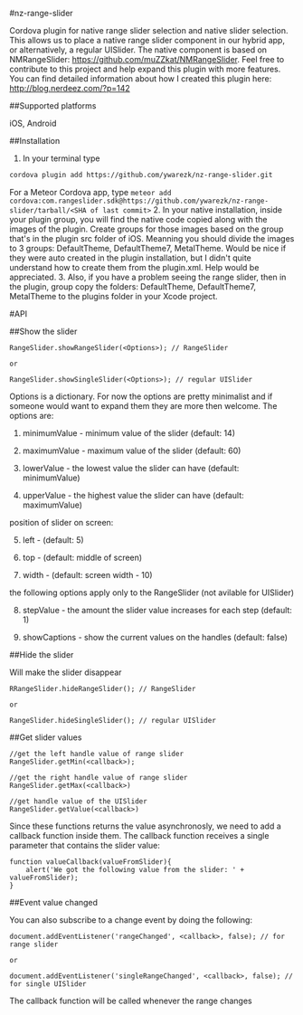 
#nz-range-slider



Cordova plugin for native range slider selection and native slider selection.
This allows us to place a native range slider component in our hybrid app, or alternatively, a regular UISlider. 
The native component is based on NMRangeSlider: https://github.com/muZZkat/NMRangeSlider.
Feel free to contribute to this project and help expand this plugin with more features.
You can find detailed information about how I created this plugin here: http://blog.nerdeez.com/?p=142



##Supported platforms

iOS, Android


##Installation


1. In your terminal type
  ```bash
  cordova plugin add https://github.com/ywarezk/nz-range-slider.git 
  ```
  For a Meteor Cordova app, type
  ```meteor add cordova:com.rangeslider.sdk@https://github.com/ywarezk/nz-range-slider/tarball/<SHA of last commit>```
2. In your native installation, inside your plugin group, you will find the native code copied along with the images of the plugin. 
Create groups for those images based on the group that's in the plugin src folder of iOS. 
Meanning you should divide the images to 3 groups: DefaultTheme, DefaultTheme7, MetalTheme.
Would be nice if they were auto created in the plugin installation, but I didn't quite understand how to create them from the plugin.xml.
Help would be appreciated.
3. Also, if you have a problem seeing the range slider, then in the plugin, group copy the folders: DefaultTheme, DefaultTheme7, MetalTheme to the plugins folder in your Xcode project.

#API


##Show the slider


```
RangeSlider.showRangeSlider(<Options>); // RangeSlider

or

RangeSlider.showSingleSlider(<Options>); // regular UISlider
```
Options is a dictionary.
For now the options are pretty minimalist and if someone would want to expand them they are more then welcome. 
The options are:

1. minimumValue - minimum value of the slider (default: 14)


2. maximumValue - maximum value of the slider (default: 60)


3. lowerValue - the lowest value the slider can have (default: minimumValue)


4. upperValue - the highest value the slider can have (default: maximumValue)


position of slider on screen:

5. left - (default: 5)

6. top - (default: middle of screen)

7. width - (default: screen width - 10)


the following options apply only to the RangeSlider (not avilable for UISlider)

8. stepValue - the amount the slider value increases for each step (default: 1)

8. showCaptions - show the current values on the handles (default: false)


##Hide the slider


Will make the slider disappear 
```
RRangeSlider.hideRangeSlider(); // RangeSlider

or

RangeSlider.hideSingleSlider(); // regular UISlider
```



##Get slider values


```
//get the left handle value of range slider
RangeSlider.getMin(<callback>);

//get the right handle value of range slider
RangeSlider.getMax(<callback>)

//get handle value of the UISlider
RangeSlider.getValue(<callback>)
```

Since these functions returns the value asynchronosly, we need to add a callback function inside them. 
The callback function receives a single parameter that contains the slider value: 
```
function valueCallback(valueFromSlider){
	alert('We got the following value from the slider: ' + valueFromSlider);
}
``` 



##Event value changed


You can also subscribe to a change event by doing the following: 
```
document.addEventListener('rangeChanged', <callback>, false); // for range slider

or

document.addEventListener('singleRangeChanged', <callback>, false); // for single UISlider
```
The callback function will be called whenever the range changes





